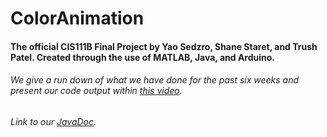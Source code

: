 # ColorAnimation
#### The official CIS111B Final Project by Yao Sedzro, Shane Staret, and Trush Patel. Created through the use of MATLAB, Java, and Arduino.

###### We give a run down of what we have done for the past six weeks and present our code output within [this video](https://www.youtube.com/watch?v=CgzbIqppAzo). 

###### Link to our [JavaDoc](https://sstaret43.github.io/ColorAnimation/).
